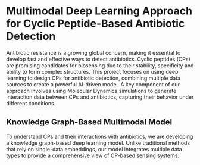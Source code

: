 # Multimodal Deep Learning Approach for Cyclic Peptide-Based Antibiotic Detection

Antibiotic resistance is a growing global concern, making it essential to develop fast and effective ways to detect antibiotics. Cyclic peptides (CPs) are promising candidates for biosensing due to their stability, specificity and ability to form complex structures. This project focuses on using deep learning to design CPs for antibiotic detection, combining multiple data sources to create a powerful AI-driven model. A key component of our approach involves using Molecular Dynamics simulations to generate interaction data between CPs and antibiotics, capturing their behavior under different conditions.

## Knowledge Graph-Based Multimodal Model

To understand CPs and their interactions with antibiotics, we are developing a knowledge graph-based deep learning model. Unlike traditional methods that rely on single-data embeddings, our model integrates multiple data types to provide a comprehensive view of CP-based sensing systems. 
